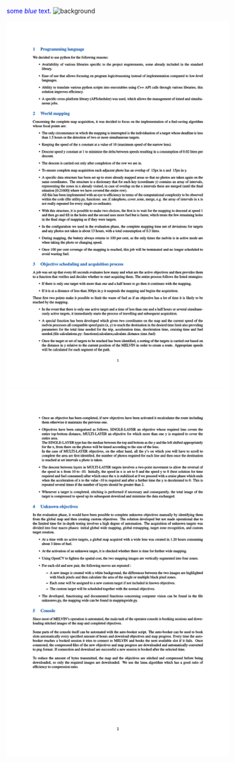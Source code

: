 <span style="color:blue">some *blue* text</span>.
![ background](white)



<img src="./3.svg">
<img src="./4.svg" >


